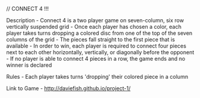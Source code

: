 // CONNECT 4 !!!


Description
    - Connect 4 is a two player game on seven-column, six row vertically suspended grid
    - Once each player has chosen a color, each player takes turns dropping a colored disc from one of the top of the seven columns of the grid
    - The pieces fall straight to the first piece that is available
    - In order to win, each player is required to connect four pieces next to each other horizontally, vertically, or diagonally before the opponent
    - If no player is able to connect 4 pieces in a row, the game ends and no winner is declared

Rules
    - Each player takes turns 'dropping' their colored piece in a column

Link to Game
    - http://daviefish.github.io/project-1/

